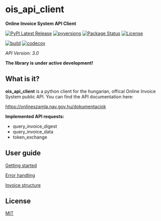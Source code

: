 # ois_api_client
**Online Invoice System API Client**

[![PyPI Latest Release](https://img.shields.io/pypi/v/ois_api_client.svg)](https://pypi.org/project/ois_api_client/)
[![pyversions](https://img.shields.io/pypi/pyversions/ois_api_client)](https://pypi.org/project/ois_api_client/)
[![Package Status](https://img.shields.io/pypi/status/ois_api_client.svg)](https://pypi.org/project/ois_api_client/)
[![License](https://img.shields.io/pypi/l/ois_api_client.svg)](https://github.com/peterkulik/ois_api_client/blob/master/LICENSE)

[![build](https://img.shields.io/github/workflow/status/peterkulik/ois_api_client/Python%20package/api-3.0)](https://github.com/peterkulik/ois_api_client/actions?query=workflow:"Python+package")
[![codecov](https://codecov.io/gh/peterkulik/ois_api_client/branch/api-3.0/graph/badge.svg)](https://codecov.io/gh/peterkulik/ois_api_client/branch/api-3.0/commits)

*API Version: 3.0*

**The library is under active development!**

## What is it?
**ois_api_client** is a python client for the hungarian, offical Online Invoice System public API.
You can find the API documentation here:

https://onlineszamla.nav.gov.hu/dokumentaciok

**Implemented API requests:**
- query_invoice_digest
- query_invoice_data
- token_exchange

## User guide
[Getting started](https://github.com/peterkulik/ois_api_client/wiki/Getting-started)

[Error handling](https://github.com/peterkulik/ois_api_client/wiki/Error-handling)

[Invoice structure](https://raw.githubusercontent.com/peterkulik/ois_api_client/api-3.0/puml/svg/invoice.svg)

## License
[MIT](LICENSE)
